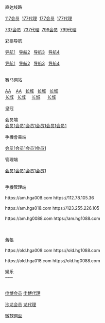 

<p>直达线路<br>
<br>
<a href="http://52.74.213.211:7211/jini32990f/user/login.html" target="_blank">117会员</a>&nbsp;&nbsp;<a href="http://52.74.213.211:7211/jini32990a/account/login.html" target="_blank">177代理</a>&nbsp;&nbsp;<a href="http://52.74.213.211:7219/msrtp53818f/user/login.html" target="_blank">177会员</a>&nbsp;&nbsp;<a href="http://52.74.213.211:7219/msrtp53818a/account/login.html" target="_blank">177代理</a><br>
<br>
<a href="http://52.74.213.211:7211/jini32990f/user/login.html" target="_blank">737会员</a>&nbsp;&nbsp;<a href="http://52.74.213.211:7211/jini32990a/account/login.html" target="_blank">737代理</a>&nbsp;&nbsp;<a href="http://52.74.213.211:7219/msrtp53818f/user/login.html" target="_blank">799会员</a>&nbsp;&nbsp;<a href="http://52.74.213.211:7219/msrtp53818a/account/login.html" target="_blank">799代理</a><br>
<br>
彩票导航 <br>
<br>
<a href="http://1.bb5522.ws" target="_blank">导航1</a>&nbsp;&nbsp;&nbsp;<a href="http://2.bb5522.ws" target="_blank">导航2</a>&nbsp;&nbsp;&nbsp;<a href="http://3.bb5522.ws" target="_blank">导航3</a>&nbsp;&nbsp;&nbsp;<a href="http://5.bb5522.ws" target="_blank">导航4</a><br>
<br>
<a href="http://1.bb6688.ws" target="_blank">导航1</a>&nbsp;&nbsp;&nbsp;<a href="http://2.bb5522.ws" target="_blank">导航2</a>&nbsp;&nbsp;&nbsp;<a href="http://3.bb5522.ws" target="_blank">导航3</a>&nbsp;&nbsp;&nbsp;<a href="http://5.bb5522.ws" target="_blank">导航4</a><br>
&nbsp;&nbsp; <br>
<br>
赛马网站<br>
<br>
<a href="http://cc59.net" target="_blank">AA</a>&nbsp;&nbsp;&nbsp; <a href="http://aa138.net" target="_blank">AA</a>&nbsp;&nbsp;&nbsp;<a href="http://ctb988.net" target="_blank">长城</a> &nbsp;&nbsp;<a href="http://ctb988.com" target="_blank">长城</a>&nbsp;&nbsp;
<a href="http://ctb988.net" target="_blank">长城</a><br> <a href="http://ctb988.com" target="_blank">长城</a>&nbsp;&nbsp;&nbsp;<a href="http://ctb988.net" target="_blank">长城</a> &nbsp;&nbsp;&nbsp; <a href="http://ctb988.com" target="_blank">长城</a>&nbsp; &nbsp; &nbsp; <a href="http://ctb988.net" target="_blank">长城</a><br>
<br>
皇冠<br>
<br>
会员端<br>
<a href="http:hg0088.com" target="_blank">会员1</a><a href="http:hg0088.com" target="_blank">会员1</a><a href="http:hg0088.com" target="_blank">会员1</a><a href="http:hg0088.com" target="_blank">会员1</a><a href="http:hg0088.com" target="_blank">会员1</a><a href="http:hg0088.com" target="_blank">会员1</a><br>
<br>
手機會員端<br>
<br>
<a href="http:hg0088.com" target="_blank">会员1</a><a href="http:hg0088.com" target="_blank">会员1</a><a href="http:hg0088.com" target="_blank">会员1</a><a href="http:hg0088.com" target="_blank">会员1</a>
<br>
<br>
管理端<br>
<br>
<a href="http:hg0088.com" target="_blank">会员1</a><a href="http:hg0088.com" target="_blank">会员1</a><a href="http:hg0088.com" target="_blank">会员1</a><a href="http:hg0088.com" target="_blank">会员1</a>
<br>
<br>
<br>
手機管理端<br>
<br>
https://am.hga008.com https://112.78.105.36<br>
<br>
https://am.hga018.com https://123.255.226.105<br>
<br>
https://am.hg0088.com https://am.hg1088.com<br>
<br>
<br>
<br>
舊帳<br>
<br>
https://old.hga008.com https://old.hg1088.com<br>
<br>
https://old.hga018.com https://old.hg0088.com<br>
<br>
娱乐<br>
----<br>
<br>
<br>
<a href="http://msc11.com" target="_blank">申博会员</a> <a href="http://msc11.net" target="_blank">申博代理</a><br>
<br>
<a href="http://sa36.com" target="_blank">沙龙会员</a> <a href="http://sa36.net" target="_blank">龙代理</a><br>
<br>
<a href="https://onedrive.live.com/redir?resid=F5B0090663FEEADA!742" target="_blank">微软网盘</a><br>
<br>
　</p>




</body>

</html>
